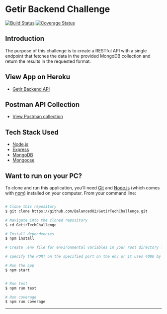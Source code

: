 # Getir Backend Challenge
[![Build Status](https://travis-ci.com/Balanced02/GetirTechChallenge.svg?branch=main)](https://travis-ci.com/github/Balanced02/GetirTechChallenge)
[![Coverage Status](https://coveralls.io/repos/github/Balanced02/GetirTechChallenge/badge.svg?branch=main)](https://coveralls.io/github/Balanced02/GetirTechChallenge?branch=main)

## Introduction

The purpose of this challenge is to create a RESTful API with a single endpoint that fetches the data in the provided MongoDB collection and return the results in the requested format.


## View App on Heroku

- [Getir Backend API](https://getir-challenge-daniel.herokuapp.com)

## Postman API Collection

- [View Postman collection](https://www.getpostman.com/collections/6bd8af058aed0aec8055)

## Tech Stack Used

- [Node.js](https://nodejs.org/)
- [Express](https://expressjs.com/)
- [MongoDB](https://www.mongodb.com/)
- [Mongoose](https://mongoosejs.com/)

## Want to run on your PC?

To clone and run this application, you'll need [Git](https://git-scm.com) and [Node.js](https://nodejs.org/en/download/) (which comes with [npm](http://npmjs.com)) installed on your computer. From your command line:

```bash

# Clone this repository
$ git clone https://github.com/Balanced02/GetirTechChallenge.git

# Navigate into the cloned repository
$ cd GetirTechChallenge

# Install dependencies
$ npm install

# Create .env file for environmental variables in your root directory like the .env.example file and provide the values for keys there

# specify the PORT on the specified port on the env or it uses 4000 by default

# Run the app
$ npm start


# Run test
$ npm run test

# Run coverage
$ npm run coverage
```

---
